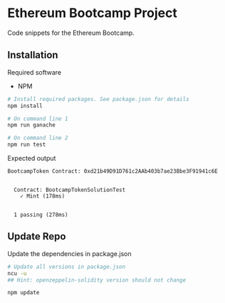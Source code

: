 # Ethereum Bootcamp Project

Code snippets for the Ethereum Bootcamp.

## Installation

Required software
- NPM

```bash
# Install required packages. See package.json for details
npm install

# On command line 1
npm run ganache

# On command line 2
npm run test
```

Expected output
```
BootcampToken Contract: 0xd21b49D91D761c2AAb403b7ae23Bbe3F91941c6E


  Contract: BootcampTokenSolutionTest
    ✓ Mint (178ms)


  1 passing (278ms)
```

## Update Repo

Update the dependencies in package.json

```bash
# Update all versions in package.json
ncu -u
## Hint: openzeppelin-solidity version should not change

npm update
```
